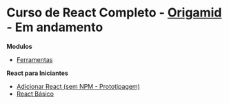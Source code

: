 # Curso de React Completo - [Origamid](https://www.origamid.com/curso/react-completo/) - Em andamento

**Modulos**

- [Ferramentas](#ferramentas)

**React para Iniciantes**

- [Adicionar React (sem NPM - Prototipagem)](/React-para-Iniciantes)
- [React Básico](/React-basico)
